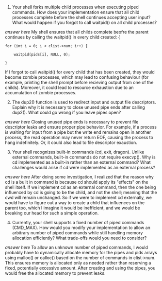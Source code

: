 1. Your shell forks multiple child processes when executing piped commands. How does your implementation ensure that all child processes complete before the shell continues accepting user input? What would happen if you forgot to call waitpid() on all child processes?

_answer here_ My shell ensures that all childs complete beofre the parent continues by calling the waitpid() in every child created: 
{

    for (int i = 0; i < clist->num; i++) {

        waitpid(pids[i], NULL, 0);

    }

If I forgot to call waitpid() for every child that has been created, they would become zombie processes, which may lead to confusing behaviour (for example, printing the shell prompt before recieving output from one of the childs). Moreover, it could lead to resource exhaustion due to an accumulation of zombie processes.

2. The dup2() function is used to redirect input and output file descriptors. Explain why it is necessary to close unused pipe ends after calling dup2(). What could go wrong if you leave pipes open?

_answer here_ Closing unused pipe ends is necessary to prevent file descriptor leaks and ensure proper pipe behavior. For example, if a process is waiting for input from a pipe but the write end remains open in another process, the read operation may never return EOF, causing the process to hang indefinitely. Or, it could also lead to file descriptor exaustion.

3. Your shell recognizes built-in commands (cd, exit, dragon). Unlike external commands, built-in commands do not require execvp(). Why is cd implemented as a built-in rather than an external command? What challenges would arise if cd were implemented as an external process?

_answer here_ After doing some investigation, I realized that the reason why cd is a built in command is because cd should apply its "effects" on the shell itself. If we implement cd as an external command, then the one being influenced by cd is going to be the child, and not the shell; meaning that the cwd will remain unchanged. So if we were to implement cd externally, we would have to figure out a way to create a child that influences on the parent too, which I imagine it would be inefficient, and we would be breaking our head for such a simple operation.

4. Currently, your shell supports a fixed number of piped commands (CMD_MAX). How would you modify your implementation to allow an arbitrary number of piped commands while still handling memory allocation efficiently? What trade-offs would you need to consider?

_answer here_ To allow an unknown number of piped commands, I would probably have to dynamically allocate memory for the pipes and pids arrays using malloc() or calloc() based on the number of commands in clist->num. This ensures memory is allocated only as needed rather than reserving a fixed, potentially excessive amount. After creating and using the pipes, you would free the allocated memory to prevent leaks.
